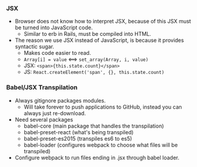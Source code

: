 ### JSX
* Browser does not know how to interpret JSX, because of this JSX must be turned into JavaScript code.
  * Similar to erb in Rails, must be compiled into HTML.
* The reason we use JSX instead of JavaScript, is because it provides syntactic sugar.
  * Makes code easier to read.
  * ``` Array[i] = value ``` <==> ``` set_array(Array, i, value) ```
  * JSX: ``` <span>{this.state.count}</span> ```
  * JS: ``` React.createElement('span', {}, this.state.count) ```

### Babel/JSX Transpilation
* Always gitignore packages modules.
  * Will take forever to push applications to GitHub, instead you can always just re-download.
* Need several packages
  * babel-core (main package that handles the transpilation)
  * babel-preset-react (what's being transpiled)
  * babel-preset-es2015 (transpiles es6 to es5)
  * babel-loader (configures webpack to choose what files will be transpiled)
* Configure webpack to run files ending in .jsx through babel loader.
